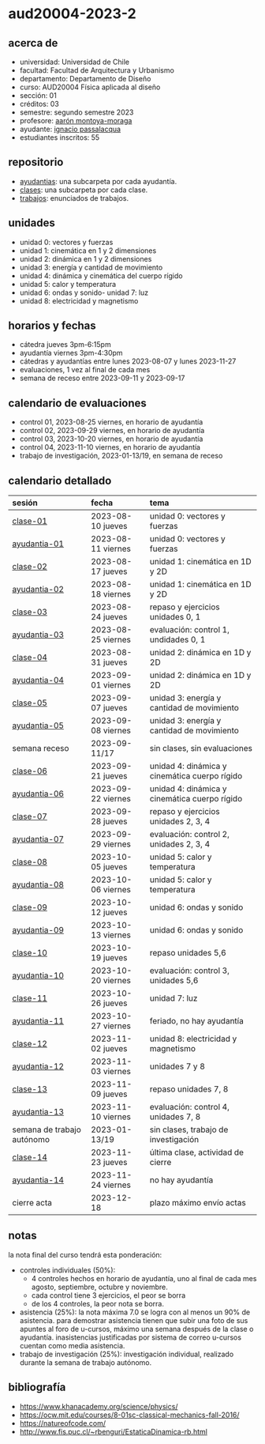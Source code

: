 # aud20004-2023-2

## acerca de

- universidad: Universidad de Chile
- facultad: Facultad de Arquitectura y Urbanismo
- departamento: Departamento de Diseño
- curso: AUD20004 Física aplicada al diseño
- sección: 01
- créditos: 03
- semestre: segundo semestre 2023
- profesore: [aarón montoya-moraga](https://github.com/montoyamoraga)
- ayudante: [ignacio passalacqua](https://github.com/ipassala)
- estudiantes inscritos: 55

## repositorio

- [ayudantias](./ayudantias/): una subcarpeta por cada ayudantía.
- [clases](./clases/): una subcarpeta por cada clase.
- [trabajos](./trabajos/): enunciados de trabajos.

## unidades

- unidad 0: vectores y fuerzas
- unidad 1: cinemática en 1 y 2 dimensiones
- unidad 2: dinámica en 1 y 2 dimensiones
- unidad 3: energía y cantidad de movimiento
- unidad 4: dinámica y cinemática del cuerpo rígido
- unidad 5: calor y temperatura
- unidad 6: ondas y sonido- unidad 7: luz
- unidad 8: electricidad y magnetismo

## horarios y fechas

- cátedra jueves 3pm-6:15pm
- ayudantía viernes 3pm-4:30pm
- cátedras y ayudantías entre lunes 2023-08-07 y lunes 2023-11-27
- evaluaciones, 1 vez al final de cada mes
- semana de receso entre 2023-09-11 y 2023-09-17

## calendario de evaluaciones

- control 01, 2023-08-25 viernes, en horario de ayudantía
- control 02, 2023-09-29 viernes, en horario de ayudantía
- control 03, 2023-10-20 viernes, en horario de ayudantía
- control 04, 2023-11-10 viernes, en horario de ayudantía
- trabajo de investigación, 2023-01-13/19, en semana de receso

## calendario detallado

| sesión                                   | fecha              | tema                                          |
| :--------------------------------------- | :----------------- | :-------------------------------------------- |
| [clase-01](clases/clase-01/)             | 2023-08-10 jueves  | unidad 0: vectores y fuerzas                  |
| [ayudantia-01](ayudantias/ayudantia-01/) | 2023-08-11 viernes | unidad 0: vectores y fuerzas                  |
| [clase-02](clases/clase-02/)             | 2023-08-17 jueves  | unidad 1: cinemática en 1D y 2D               |
| [ayudantia-02](ayudantias/ayudantia-02/) | 2023-08-18 viernes | unidad 1: cinemática en 1D y 2D               |
| [clase-03](clases/clase-03/)             | 2023-08-24 jueves  | repaso y ejercicios unidades 0, 1             |
| [ayudantia-03](ayudantias/ayudantia-03/) | 2023-08-25 viernes | evaluación: control 1, undidades 0, 1         |
| [clase-04](clases/clase-04/)             | 2023-08-31 jueves  | unidad 2: dinámica en 1D y 2D                 |
| [ayudantia-04](ayudantias/ayudantia-04/) | 2023-09-01 viernes | unidad 2: dinámica en 1D y 2D                 |
| [clase-05](clases/clase-05/)             | 2023-09-07 jueves  | unidad 3: energía y cantidad de movimiento    |
| [ayudantia-05](ayudantias/ayudantia-05/) | 2023-09-08 viernes | unidad 3: energía y cantidad de movimiento    |
| semana receso                            | 2023-09-11/17      | sin clases, sin evaluaciones                  |
| [clase-06](clases/clase-06/)             | 2023-09-21 jueves  | unidad 4: dinámica y cinemática cuerpo rígido |
| [ayudantia-06](ayudantias/ayudantia-06/) | 2023-09-22 viernes | unidad 4: dinámica y cinemática cuerpo rígido |
| [clase-07](clases/clase-07/)             | 2023-09-28 jueves  | repaso y ejercicios unidades 2, 3, 4          |
| [ayudantia-07](ayudantias/ayudantia-07/) | 2023-09-29 viernes | evaluación: control 2, unidades 2, 3, 4       |
| [clase-08](clases/clase-08/)             | 2023-10-05 jueves  | unidad 5: calor y temperatura                 |
| [ayudantia-08](ayudantias/ayudantia-08/) | 2023-10-06 viernes | unidad 5: calor y temperatura                 |
| [clase-09](clases/clase-09/)             | 2023-10-12 jueves  | unidad 6: ondas y sonido                      |
| [ayudantia-09](ayudantias/ayudantia-09/) | 2023-10-13 viernes | unidad 6: ondas y sonido                      |
| [clase-10](clases/clase-10/)             | 2023-10-19 jueves  | repaso unidades 5,6                           |
| [ayudantia-10](ayudantias/ayudantia-10/) | 2023-10-20 viernes | evaluación: control 3, unidades 5,6           |
| [clase-11](clases/clase-11/)             | 2023-10-26 jueves  | unidad 7: luz                                 |
| [ayudantia-11](ayudantias/ayudantia-11/) | 2023-10-27 viernes | feriado, no hay ayudantía                     |
| [clase-12](clases/clase-12/)             | 2023-11-02 jueves  | unidad 8: electricidad y magnetismo           |
| [ayudantia-12](ayudantias/ayudantia-12/) | 2023-11-03 viernes | unidades 7 y 8                                |
| [clase-13](clases/clase-13/)             | 2023-11-09 jueves  | repaso unidades 7, 8                          |
| [ayudantia-13](ayudantias/ayudantia-13/) | 2023-11-10 viernes | evaluación: control 4, unidades 7, 8          |
| semana de trabajo autónomo               | 2023-01-13/19      | sin clases, trabajo de investigación          |
| [clase-14](clases/clase-14/)             | 2023-11-23 jueves  | última clase, actividad de cierre             |
| [ayudantia-14](ayudantias/ayudantia-14/) | 2023-11-24 viernes | no hay ayudantía                              |
| cierre acta                              | 2023-12-18         | plazo máximo envío actas                      |

## notas

la nota final del curso tendrá esta ponderación:

- controles individuales (50%):
  - 4 controles hechos en horario de ayudantía, uno al final de cada mes agosto, septiembre, octubre y noviembre.
  - cada control tiene 3 ejercicios, el peor se borra
  - de los 4 controles, la peor nota se borra.
- asistencia (25%): la nota máxima 7.0 se logra con al menos un 90% de asistencia. para demostrar asistencia tienen que subir una foto de sus apuntes al foro de u-cursos, máximo una semana después de la clase o ayudantía. inasistencias justificadas por sistema de correo u-cursos cuentan como media asistencia.
- trabajo de investigación (25%): investigación individual, realizado durante la semana de trabajo autónomo.


## bibliografía

- https://www.khanacademy.org/science/physics/
- https://ocw.mit.edu/courses/8-01sc-classical-mechanics-fall-2016/
- https://natureofcode.com/
- http://www.fis.puc.cl/~rbenguri/EstaticaDinamica-rb.html
